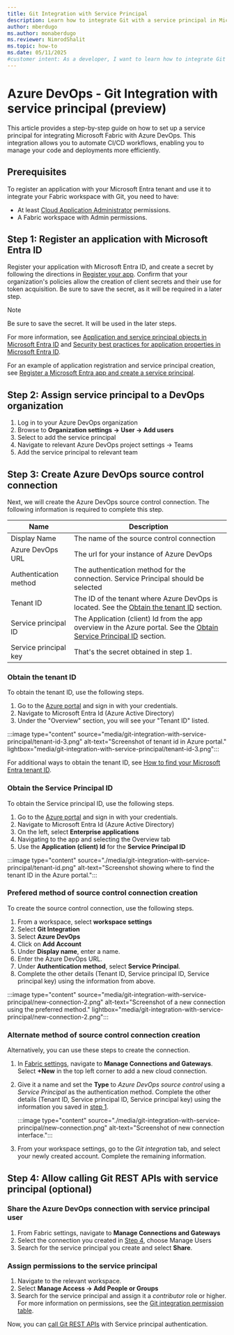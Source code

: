 ```yaml
---
title: Git Integration with Service Principal
description: Learn how to integrate Git with a service principal in Microsoft Fabric for streamlined CI/CD workflows.
author: mberdugo
ms.author: monaberdugo
ms.reviewer: NimrodShalit
ms.topic: how-to
ms.date: 05/11/2025
#customer intent: As a developer, I want to learn how to integrate Git with a service principal in Microsoft Fabric, so that I can automate CI/CD workflows.
---
```


# Azure DevOps - Git Integration with service principal (preview)

This article provides a step-by-step guide on how to set up a service principal for integrating Microsoft Fabric with Azure DevOps. This integration allows you to automate CI/CD workflows, enabling you to manage your code and deployments more efficiently.

## Prerequisites

To register an application with your Microsoft Entra tenant and use it to integrate your Fabric workspace with Git, you need to have:

- At least [Cloud Application Administrator](/entra/identity/role-based-access-control/permissions-reference#cloud-application-administrator) permissions.
- A Fabric workspace with Admin permissions.

## Step 1: Register an application with Microsoft Entra ID

Register your application with Microsoft Entra ID, and create a secret by following the directions in [Register your app](/power-bi/developer/embedded/register-app#register-your-app). Confirm that your organization's policies allow the creation of client secrets and their use for token acquisition. Be sure to save the secret, as it will be required in a later step. 

 >[!NOTE]
>Be sure to save the secret. It will be used in the later steps.

For more information, see [Application and service principal objects in Microsoft Entra ID](/entra/identity-platform/app-objects-and-service-principals) and [Security best practices for application properties in Microsoft Entra ID](/entra/identity-platform/security-best-practices-for-app-registration).

For an example of application registration and service principal creation, see [Register a Microsoft Entra app and create a service principal](/entra/identity-platform/howto-create-service-principal-portal).

## Step 2: Assign service principal to a DevOps organization

 1. Log in to your Azure DevOps organization
 2. Browse to **Organization settings -> User -> Add users**
 3. Select to add the service principal  
 4. Navigate to relevant Azure DevOps project settings -> Teams  
 5. Add the service principal to relevant team


## Step 3: Create Azure DevOps source control connection
Next, we will create the Azure DevOps source control connection.  The following information is required to complete this step.

|Name|Description|
|-----|-----|
|Display Name|The name of the source control connection|
|Azure DevOps URL|The url for your instance of Azure DevOps|
|Authentication method|The authentication method for the connection. Service Principal should be selected|
|Tenant ID|The ID of the tenant where Azure DevOps is located.  See the [Obtain the tenant ID](#obtain-the-tenant-id) section.|
|Service principal ID|The Application (client) Id from the app overview in the Azure portal.  See the [Obtain Service Principal ID](#obtain-the-service-principal-id) section.|
|Service principal key|That's the secret obtained in step 1.|

### Obtain the tenant ID 
To obtain the tenant ID, use the following steps.

1. Go to the [Azure portal](https://portal.azure.com) and sign in with your credentials. 
2. Navigate to Microsoft Entra Id (Azure Active Directory)
3. Under the "Overview" section, you will see your "Tenant ID" listed.
 
 :::image type="content" source="media/git-integration-with-service-principal/tenant-id-3.png" alt-text="Screenshot of tenant id in Azure portal." lightbox="media/git-integration-with-service-principal/tenant-id-3.png":::

For additional ways to obtain the tenant ID, see [How to find your Microsoft Entra tenant ID](/entra/fundamentals/how-to-find-tenant).

### Obtain the Service Principal ID
To obtain the Service principal ID, use the following steps.

1. Go to the [Azure portal](https://portal.azure.com) and sign in with your credentials. 
2. Navigate to Microsoft Entra Id (Azure Active Directory)
3. On the left, select **Enterprise applications**
4. Navigating to the app and selecting the Overview tab
5. Use the **Application (client) Id** for the **Service Principal ID**

:::image type="content" source="./media/git-integration-with-service-principal/tenant-id.png" alt-text="Screenshot showing where to find the tenant ID in the Azure portal.":::

### Prefered method of source control connection creation
To create the source control connection, use the following steps.

1. From a workspace, select **workspace settings**
2. Select **Git Integration**
3. Select **Azure DevOps**
4. Click on **Add Account**
5. Under **Display name**, enter a name.
6. Enter the Azure DevOps URL.
7. Under **Authentication method**, select **Service Principal**. 
8. Complete the other details (Tenant ID, Service principal ID, Service principal key) using the information from above.

 :::image type="content" source="media/git-integration-with-service-principal/new-connection-2.png" alt-text="Screenshot of a new connection using the preferred method." lightbox="media/git-integration-with-service-principal/new-connection-2.png":::

### Alternate method of source control connection creation
Alternatively, you can use these steps to create the connection.

1. In [Fabric settings](../../fundamentals/fabric-settings.md), navigate to **Manage Connections and Gateways**. Select **+New** in the top left corner to add a new cloud connection.
2. Give it a name and set the **Type** to *Azure DevOps source control* using a *Service Principal* as the authentication method. Complete the other details (Tenant ID, Service principal ID, Service principal key) using the information you saved in [step 1](#step-1-register-an-application-with-microsoft-entra-id).

     :::image type="content" source="./media/git-integration-with-service-principal/new-connection.png" alt-text="Screenshot of new connection interface.":::

3. From your workspace settings, go to the *Git integration* tab, and select your newly created account. Complete the remaining information.

## Step 4: Allow calling Git REST APIs with service principal (optional)

### Share the Azure DevOps connection with service principal user

1. From Fabric settings, navigate to **Manage Connections and Gateways**
1. Select the connection you created in [Step 4](#step-4-create-azure-devops-source-control-connection), choose Manage Users 
1. Search for the service principal you create and select **Share**.

### Assign permissions to the service principal

1. Navigate to the relevant workspace.
1. Select **Manage Access -> Add People or Groups**
1. Search for the service principal and assign it a *contributor* role or higher. For more information on permissions, see the [Git integration permission table](./git-integration-process.md#required-fabric-permissions-for-popular-actions).

Now, you can [call Git REST APIs](./git-automation.md) with Service principal authentication.
